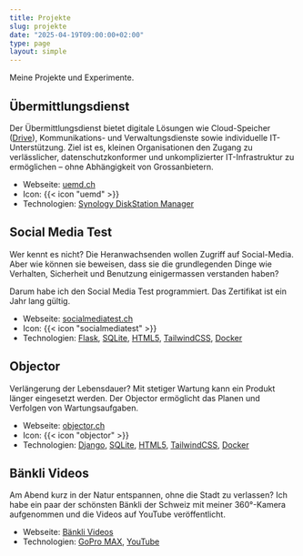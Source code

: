 ```yaml
---
title: Projekte
slug: projekte
date: "2025-04-19T09:00:00+02:00"
type: page
layout: simple
---
```


Meine Projekte und Experimente.

## Übermittlungsdienst

Der Übermittlungsdienst bietet digitale Lösungen wie Cloud-Speicher ([Drive](https://drive.uemd.ch)), Kommunikations- und Verwaltungsdienste sowie individuelle IT-Unterstützung.
Ziel ist es, kleinen Organisationen den Zugang zu verlässlicher, datenschutzkonformer und unkomplizierter IT-Infrastruktur zu ermöglichen – ohne Abhängigkeit von Grossanbietern.

- Webseite: [uemd.ch](https://uemd.ch)
- Icon: {{< icon "uemd" >}}
- Technologien: [Synology DiskStation Manager](https://www.synology.com/de-de/dsm)

## Social Media Test

Wer kennt es nicht? Die Heranwachsenden wollen Zugriff auf Social-Media. Aber wie können sie beweisen, dass sie die grundlegenden Dinge wie Verhalten, Sicherheit und Benutzung einigermassen verstanden haben?

Darum habe ich den Social Media Test programmiert. Das Zertifikat ist ein Jahr lang gültig.

- Webseite: [socialmediatest.ch](https://socialmediatest.ch)
- Icon: {{< icon "socialmediatest" >}}
- Technologien: [Flask](https://flask.palletsprojects.com), [SQLite](https://sqlite.org), [HTML5](https://de.wikipedia.org/wiki/HTML5), [TailwindCSS](https://tailwindcss.com), [Docker](https://www.docker.com)

## Objector

Verlängerung der Lebensdauer? Mit stetiger Wartung kann ein Produkt länger eingesetzt werden. Der Objector ermöglicht das Planen und Verfolgen von Wartungsaufgaben.

- Webseite: [objector.ch](https://objector.ch)
- Icon: {{< icon "objector" >}}
- Technologien: [Django](https://www.djangoproject.com), [SQLite](https://sqlite.org), [HTML5](https://de.wikipedia.org/wiki/HTML5), [TailwindCSS](https://tailwindcss.com), [Docker](https://www.docker.com)

## Bänkli Videos

Am Abend kurz in der Natur entspannen, ohne die Stadt zu verlassen? Ich habe ein paar der schönsten Bänkli der Schweiz mit meiner 360°-Kamera aufgenommen und die Videos auf YouTube veröffentlicht.

- Webseite: [Bänkli Videos](https://www.youtube.com/@baenkli)
- Technologien: [GoPro MAX](https://gopro.com), [YouTube](https://www.youtube.com)
